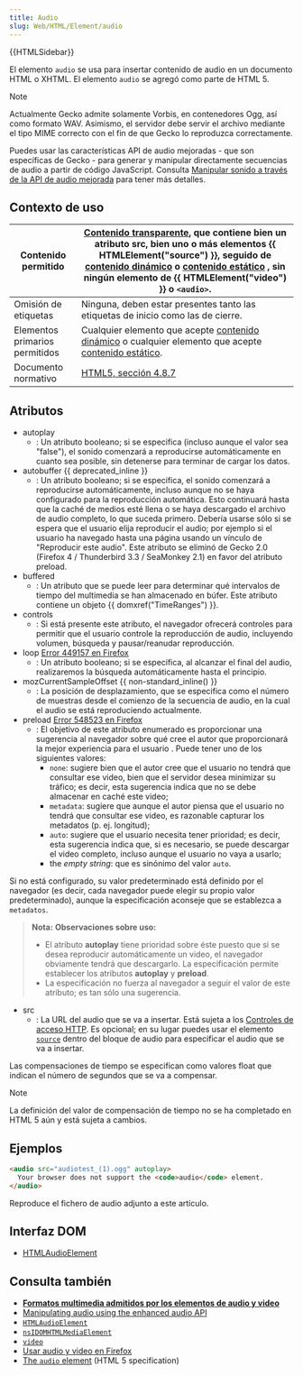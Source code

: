```yaml
---
title: Audio
slug: Web/HTML/Element/audio
---
```


{{HTMLSidebar}}

El elemento `audio` se usa para insertar contenido de audio en un documento HTML o XHTML. El elemento `audio` se agregó como parte de HTML 5.

> [!NOTE]
> Actualmente Gecko admite solamente Vorbis, en contenedores Ogg, así como formato WAV. Asimismo, el servidor debe servir el archivo mediante el tipo MIME correcto con el fin de que Gecko lo reproduzca correctamente.

Puedes usar las características API de audio mejoradas - que son específicas de Gecko - para generar y manipular directamente secuencias de audio a partir de código JavaScript. Consulta [Manipular sonido a través de la API de audio mejorada](/en-US/Manipulating_audio_using_the_enhanced_audio_API) para tener más detalles.

## Contexto de uso

| Contenido permitido            | [Contenido transparente](/en-US/HTML/Content_categories#transparent_content), que contiene bien un atributo **src**, bien uno o más elementos {{ HTMLElement("source") }}, seguido de [contenido dinámico](/en-US/HTML/Content_categories#flow_content) o [contenido estático](/en-US/HTML/Content_categories#phrasing_content) , sin ningún elemento de {{ HTMLElement("video") }} o `<audio>`. |
| ------------------------------ | ------------------------------------------------------------------------------------------------------------------------------------------------------------------------------------------------------------------------------------------------------------------------------------------------------------------------------------------------------------------------------------------------ |
| Omisión de etiquetas           | Ninguna, deben estar presentes tanto las etiquetas de inicio como las de cierre.                                                                                                                                                                                                                                                                                                                 |
| Elementos primarios permitidos | Cualquier elemento que acepte [contenido dinámico](/en-US/HTML/Content_categories#flow_content) o cualquier elemento que acepte [contenido estático](/en-US/HTML/Content_categories#phrasing_content).                                                                                                                                                                                           |
| Documento normativo            | [HTML5, sección 4.8.7](https://www.w3.org/TR/html5/video.html#audio)                                                                                                                                                                                                                                                                                                                             |

## Atributos

- autoplay
  - : Un atributo booleano; si se especifica (incluso aunque el valor sea "false"), el sonido comenzará a reproducirse automáticamente en cuanto sea posible, sin detenerse para terminar de cargar los datos.
- autobuffer {{ deprecated_inline }}
  - : Un atributo booleano; si se especifica, el sonido comenzará a reproducirse automáticamente, incluso aunque no se haya configurado para la reproducción automática. Esto continuará hasta que la caché de medios esté llena o se haya descargado el archivo de audio completo, lo que suceda primero. Debería usarse sólo si se espera que el usuario elija reproducir el audio; por ejemplo si el usuario ha navegado hasta una página usando un vínculo de "Reproducir este audio". Este atributo se eliminó de Gecko 2.0 (Firefox 4 / Thunderbird 3.3 / SeaMonkey 2.1) en favor del atributo preload.
- buffered
  - : Un atributo que se puede leer para determinar qué intervalos de tiempo del multimedia se han almacenado en búfer. Este atributo contiene un objeto {{ domxref("TimeRanges") }}.
- controls
  - : Si está presente este atributo, el navegador ofrecerá controles para permitir que el usuario controle la reproducción de audio, incluyendo volumen, búsqueda y pausar/reanudar reproducción.
- loop [Error 449157 en Firefox](https://bugzil.la/449157)
  - : Un atributo booleano; si se especifica, al alcanzar el final del audio, realizaremos la búsqueda automáticamente hasta el principio.
- mozCurrentSampleOffset {{ non-standard_inline() }}
  - : La posición de desplazamiento, que se especifica como el número de muestras desde el comienzo de la secuencia de audio, en la cual el audio se está reproduciendo actualmente.
- preload [Error 548523 en Firefox](https://bugzil.la/548523)
  - : El objetivo de este atributo enumerado es proporcionar una sugerencia al navegador sobre qué cree el autor que proporcionará la mejor experiencia para el usuario . Puede tener uno de los siguientes valores:
    - `none`: sugiere bien que el autor cree que el usuario no tendrá que consultar ese video, bien que el servidor desea minimizar su tráfico; es decir, esta sugerencia indica que no se debe almacenar en caché este video;
    - `metadata`: sugiere que aunque el autor piensa que el usuario no tendrá que consultar ese video, es razonable capturar los metadatos (p. ej. longitud);
    - `auto`: sugiere que el usuario necesita tener prioridad; es decir, esta sugerencia indica que, si es necesario, se puede descargar el video completo, incluso aunque el usuario no vaya a usarlo;
    - the _empty string_: que es sinónimo del valor `auto`.

Si no está configurado, su valor predeterminado está definido por el navegador (es decir, cada navegador puede elegir su propio valor predeterminado), aunque la especificación aconseje que se establezca a `metadatos`.

> **Nota:** **Observaciones sobre uso:**
>
> - El atributo **autoplay** tiene prioridad sobre éste puesto que si se desea reproducir automáticamente un video, el navegador obviamente tendrá que descargarlo. La especificación permite establecer los atributos **autoplay** y **preload**.
> - La especificación no fuerza al navegador a seguir el valor de este atributo; es tan sólo una sugerencia.

- src
  - : La URL del audio que se va a insertar. Está sujeta a los [Controles de acceso HTTP](/en-US/HTTP_access_control). Es opcional; en su lugar puedes usar el elemento [`source`](/en-US/HTML/Element/Source) dentro del bloque de audio para especificar el audio que se va a insertar.

Las compensaciones de tiempo se especifican como valores float que indican el número de segundos que se va a compensar.

> [!NOTE]
> La definición del valor de compensación de tiempo no se ha completado en HTML 5 aún y está sujeta a cambios.

## Ejemplos

```html
<audio src="audiotest_(1).ogg" autoplay>
  Your browser does not support the <code>audio</code> element.
</audio>
```

Reproduce el fichero de audio adjunto a este artículo.

## Interfaz DOM

- [HTMLAudioElement](/en-US/DOM/HTMLAudioElement)

## Consulta también

- [**Formatos multimedia admitidos por los elementos de audio y video**](/es/Formatos_multimedia_admitidos_por_los_elementos_de_video_y_audio)
- [Manipulating audio using the enhanced audio API](/en-US/Manipulating_audio_using_the_enhanced_audio_API)
- [`HTMLAudioElement`](/en-US/DOM/HTMLAudioElement)
- [`nsIDOMHTMLMediaElement`](/en-US/XPCOM_Interface_Reference/NsIDOMHTMLMediaElement)
- [`video`](/en-US/HTML/Element/Video)
- [Usar audio y video en Firefox](/es/docs/Using_audio_and_video_in_Firefox)
- [The `audio` element](https://www.whatwg.org/specs/web-apps/current-work/#audio) (HTML 5 specification)
